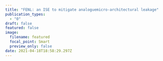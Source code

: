 ```yaml
---
title: "FENL: an ISE to mitigate analoguemicro-architectural leakage"
publication_types:
  - "0"
draft: false
featured: false
image:
  filename: featured
  focal_point: Smart
  preview_only: false
date: 2021-04-18T18:58:29.297Z
---
```

